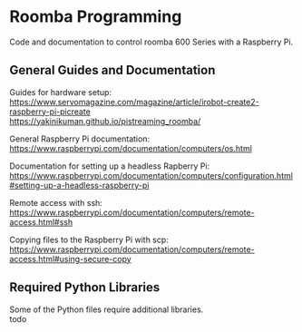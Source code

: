 Roomba Programming
========
Code and documentation to control roomba 600 Series with a Raspberry Pi.

## General Guides and Documentation
Guides for hardware setup:  
https://www.servomagazine.com/magazine/article/irobot-create2-raspberry-pi-picreate  
https://yakinikuman.github.io/pistreaming_roomba/

General Raspberry Pi documentation:  
https://www.raspberrypi.com/documentation/computers/os.html

Documentation for setting up a headless Rapberry Pi:  
https://www.raspberrypi.com/documentation/computers/configuration.html#setting-up-a-headless-raspberry-pi

Remote access with ssh:  
https://www.raspberrypi.com/documentation/computers/remote-access.html#ssh

Copying files to the Raspberry Pi with scp:  
https://www.raspberrypi.com/documentation/computers/remote-access.html#using-secure-copy

## Required Python Libraries
Some of the Python files require additional libraries.  
todo
